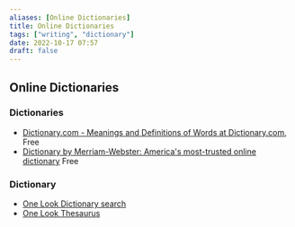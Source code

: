```yaml
---
aliases: [Online Dictionaries]
title: Online Dictionaries
tags: ["writing", "dictionary"]
date: 2022-10-17 07:57
draft: false
---
```


## Online Dictionaries

### Dictionaries

- [Dictionary.com - Meanings and Definitions of Words at Dictionary.com](https://www.dictionary.com/), Free
- [Dictionary by Merriam-Webster: America's most-trusted online dictionary](https://www.merriam-webster.com/) Free

### Dictionary

- [One Look Dictionary search](https://onelook.com/)
- [One Look Thesaurus](https://www.onelook.com/thesaurus/)
